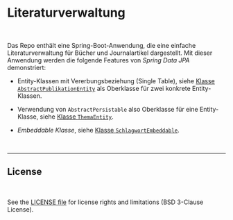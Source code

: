 # Literaturverwaltung #

<br>

Das Repo enthält eine Spring-Boot-Anwendung, die eine einfache Literaturverwaltung für Bücher und Journalartikel dargestellt.
Mit dieser Anwendung werden die folgende Features von *Spring Data JPA* demonstriert:

* Entity-Klassen mit Vererbungsbeziehung (Single Table), siehe 
  [Klasse `AbstractPublikationEntity`](src/main/java/de/eldecker/dhbw/spring/literaturverwaltung/db/AbstractPublikationEntity.java) als Oberklasse für zwei konkrete Entity-Klassen.

* Verwendung von `AbstractPersistable` also Oberklasse für eine Entity-Klasse, siehe
  [Klasse `ThemaEntity`](src/main/java/de/eldecker/dhbw/spring/literaturverwaltung/db/ThemaEntity.java).

* *Embeddable Klasse*, siehe [Klasse `SchlagwortEmbeddable`](src/main/java/de/eldecker/dhbw/spring/literaturverwaltung/db/SchlagwortEmbeddable.java).

<br>

----

## License ##

<br>

See the [LICENSE file](LICENSE.md) for license rights and limitations (BSD 3-Clause License).

<br>
